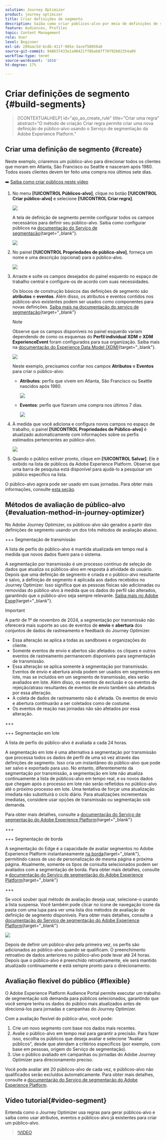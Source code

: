 ```yaml
---
solution: Journey Optimizer
product: journey optimizer
title: Criar definições de segmento
description: Saiba como criar públicos-alvo por meio de definições de segmento
feature: Audiences, Profiles
topic: Content Management
role: User
level: Beginner
exl-id: 289aac5d-6cdb-411f-985e-3acef58050a8
source-git-commit: 948637433e1a90421ff8bab87f78f92b02354a89
workflow-type: tm+mt
source-wordcount: '1016'
ht-degree: 17%

---
```


# Criar definições de segmento {#build-segments}

>[!CONTEXTUALHELP]
>id="ajo_ao_create_rule"
>title="Criar uma regra"
>abstract="O método de criação Criar regra permite criar uma nova definição de público-alvo usando o Serviço de segmentação da Adobe Experience Platform."

## Criar uma definição de segmento {#create}

Neste exemplo, criaremos um público-alvo para direcionar todos os clientes que moram em Atlanta, São Francisco ou Seattle e nasceram após 1980. Todos esses clientes devem ter feito uma compra nos últimos sete dias.

➡️ [Saiba como criar públicos neste vídeo](#video-segment)

1. No menu **[!UICONTROL Públicos-alvo]**, clique no botão **[!UICONTROL Criar público-alvo]** e selecione **[!UICONTROL Criar regra]**.

   ![](assets/create-segment.png)

   A tela de definição de segmento permite configurar todos os campos necessários para definir seu público-alvo. Saiba como configurar públicos na [documentação do Serviço de segmentação](https://experienceleague.adobe.com/pt-br/docs/experience-platform/segmentation/methods/overview){target="_blank"}.

   ![](assets/segment-builder.png)

1. No painel **[!UICONTROL Propriedades de público-alvo]**, forneça um nome e uma descrição (opcional) para o público-alvo.

   ![](assets/segment-properties.png)

1. Arraste e solte os campos desejados do painel esquerdo no espaço de trabalho central e configure-os de acordo com suas necessidades.

   Os blocos de construção básicos das definições de segmento são **atributos** e **eventos**. Além disso, os atributos e eventos contidos nos públicos-alvo existentes podem ser usados como componentes para novas definições. [Saiba mais na documentação do serviço de segmentação](https://experienceleague.adobe.com/pt-br/docs/experience-platform/segmentation/ui/segment-builder#building-blocks){target="_blank"}

   >[!NOTE]
   >
   >Observe que os campos disponíveis no painel esquerdo variam dependendo de como os esquemas do **Perfil individual XDM** e **XDM ExperienceEvent** foram configurados para sua organização.  Saiba mais na [documentação do Experience Data Model (XDM)](https://experienceleague.adobe.com/docs/experience-platform/xdm/home.html?lang=pt-BR){target="_blank"}.

   ![](assets/drag-fields.png)

   Neste exemplo, precisamos confiar nos campos **Atributos** e **Eventos** para criar o público-alvo:

   * **Atributos**: perfis que vivem em Atlanta, São Francisco ou Seattle nascidos após 1980.

     ![](assets/add-attributes.png)

   * **Eventos**: perfis que fizeram uma compra nos últimos 7 dias.

     ![](assets/add-events.png)

1. À medida que você adiciona e configura novos campos no espaço de trabalho, o painel **[!UICONTROL Propriedades de Público-alvo]** é atualizado automaticamente com informações sobre os perfis estimados pertencentes ao público-alvo.

   ![](assets/segment-estimate.png)

1. Quando o público estiver pronto, clique em **[!UICONTROL Salvar]**. Ele é exibido na lista de públicos da Adobe Experience Platform. Observe que uma barra de pesquisa está disponível para ajudá-lo a pesquisar um público específico na lista.

O público-alvo agora pode ser usado em suas jornadas. Para obter mais informações, consulte [esta seção](../audience/about-audiences.md).

## Métodos de avaliação de público-alvo {#evaluation-method-in-journey-optimizer}

No Adobe Journey Optimizer, os públicos-alvo são gerados a partir das definições de segmento usando um dos três métodos de avaliação abaixo.

+++ Segmentação de transmissão

A lista de perfis do público-alvo é mantida atualizada em tempo real à medida que novos dados fluem para o sistema.

A segmentação por transmissão é um processo contínuo de seleção de dados que atualiza os públicos-alvo em resposta à atividade do usuário. Depois que uma definição de segmento é criada e o público-alvo resultante é salvo, a definição de segmento é aplicada aos dados recebidos no Journey Optimizer. Isso significa que as pessoas físicas são adicionadas ou removidas do público-alvo à medida que os dados do perfil são alterados, garantindo que o público-alvo seja sempre relevante. [Saiba mais no Adobe Expe](https://experienceleague.adobe.com/docs/experience-platform/segmentation/ui/streaming-segmentation.html?lang=pt-BR){target="_blank"}.

>[!IMPORTANT]
>
>A partir de 1º de novembro de 2024, a segmentação por transmissão não oferecerá mais suporte ao uso de eventos de **envio** e **abertura** dos conjuntos de dados de rastreamento e feedback do Journey Optimizer.
>
>* Essa alteração se aplica a todas as sandboxes e organizações do cliente.
>* Somente eventos de envio e abertos são afetados: os cliques e outros eventos de rastreamento permanecem disponíveis para segmentação de transmissão.
>* Essa alteração se aplica somente à segmentação por transmissão. Eventos de envio e abertura ainda podem ser usados em segmentos em lote, mas se incluídos em um segmento de transmissão, eles serão avaliados em lote. Além disso, os eventos de exclusão e os eventos de rejeição/atraso resultantes de eventos de envio também são afetados por essa alteração.
>* A coleta de dados de rastreamento não é afetada. Os eventos de envio e abertura continuarão a ser coletados como de costume.
>* Os eventos de reação nas jornadas não são afetados por essa alteração.

+++

+++ Segmentação em lote

A lista de perfis do público-alvo é avaliada a cada 24 horas.

A segmentação em lote é uma alternativa à segmentação por transmissão que processa todos os dados de perfil de uma só vez através das definições de segmento. Isso cria um instantâneo do público-alvo que pode ser salvo e exportado para uso. No entanto, diferentemente da segmentação por transmissão, a segmentação em lote não atualiza continuamente a lista de públicos-alvo em tempo real, e os novos dados que chegam após o processo em lote não serão refletidos no público-alvo até o próximo processo em lote. Uma tentativa de forçar uma atualização imediata não substituirá o ciclo diário. Para atualizações incrementais imediatas, considere usar opções de transmissão ou segmentação sob demanda.

Para obter mais detalhes, consulte a [documentação do Serviço de segmentação do Adobe Experience Platform](https://experienceleague.adobe.com/docs/experience-platform/segmentation/home.html?lang=pt-BR#batch){target="_blank"}

+++

+++ Segmentação de borda

A segmentação do Edge é a capacidade de avaliar segmentos no Adobe Experience Platform instantaneamente [na borda](https://experienceleague.adobe.com/docs/experience-platform/edge/home.html?lang=pt-BR){target="_blank"}, permitindo casos de uso de personalização de mesma página e próxima página. Atualmente, somente os tipos de consulta selecionados podem ser avaliados com a segmentação de borda. Para obter mais detalhes, consulte a [documentação do Serviço de segmentação do Adobe Experience Platform](https://experienceleague.adobe.com/docs/experience-platform/segmentation/ui/edge-segmentation.html?lang=pt-BR#query-types){target="_blank"}

+++

Se você souber qual método de avaliação deseja usar, selecione-o usando a lista suspensa. Você também pode clicar no ícone de navegação ícone da pasta com uma lupa para ver uma lista dos métodos de avaliação de definição de segmento disponíveis. Para obter mais detalhes, consulte a [documentação do Serviço de segmentação do Adobe Experience Platform](https://experienceleague.adobe.com/docs/experience-platform/segmentation/ui/segment-builder.html?lang=pt-BR#segment-properties){target="_blank"}

![](assets/evaluation-methods.png)

<!--The determination between batch segmentation and streaming segmentation is made by the system for each audience, based on the complexity and the cost of evaluating the segment definition rule. You can view the evaluation method for each audience in the **[!UICONTROL Evaluation method]** column of the audience list.
    
![](assets/evaluation-method.png)

>[!NOTE]
>
>If the **[!UICONTROL Evaluation method]** column does not display, you  need to add it using configuration button on the top right of the list.-->

Depois de definir um público-alvo pela primeira vez, os perfis são adicionados ao público-alvo quando se qualificam. O preenchimento retroativo de dados anteriores no público-alvo pode levar até 24 horas. Depois que o público-alvo é preenchido retroativamente, ele será mantido atualizado continuamente e está sempre pronto para o direcionamento.

## Avaliação flexível do público {#flexible}

O Adobe Experience Platform Audience Portal permite executar um trabalho de segmentação sob demanda para públicos selecionados, garantindo que você sempre tenha os dados do público mais atualizados antes de direcioná-los para jornadas e campanhas do Journey Optimizer.

Com a avaliação flexível do público-alvo, você pode:

1. Crie um novo segmento com base nos dados mais recentes.
1. Avalie o público-alvo em tempo real para garantir a precisão. Para fazer isso, escolha os públicos que deseja avaliar e selecione &quot;Avaliar públicos&quot;, desde que atendam a critérios específicos (por exemplo, com base em pessoas, origem do Serviço de segmentação).
1. Use o público avaliado em campanhas ou jornadas do Adobe Journey Optimizer para direcionamento preciso.

Você pode avaliar até 20 públicos-alvo de cada vez, e públicos-alvo não qualificados serão excluídos automaticamente. Para obter mais detalhes, consulte a [documentação do Serviço de segmentação do Adobe Experience Platform](https://experienceleague.adobe.com/pt-br/docs/experience-platform/segmentation/ui/audience-portal#flexible-audience-evaluation).

## Vídeo tutorial{#video-segment}

Entenda como o Journey Optimizer usa regras para gerar públicos-alvo e saiba como usar atributos, eventos e públicos-alvo já existentes para criar um público-alvo.

>[!VIDEO](https://video.tv.adobe.com/v/3430327?quality=12&captions=por_br)
